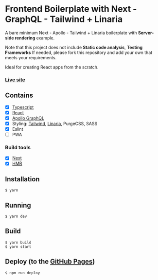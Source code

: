 # Frontend Boilerplate with Next - GraphQL - Tailwind + Linaria

A bare minimum Next - Apollo - Tailwind + Linaria boilerplate with **Server-side rendering** example.

Note that this project does not include **Static code analysis**, **Testing Frameworks**
If needed, please fork this repository and add your own that meets your requirements.

Ideal for creating React apps from the scratch.

### [Live site](https://next-graphql-tailwind-boilerplate.now.sh/)

## Contains

- [x] [Typescript](https://www.typescriptlang.org/)
- [x] [React](https://facebook.github.io/react/)
- [x] [Apollo GraphQL](https://github.com/apollographql/apollo-client)
- [x] Styling: [Tailwind](https://tailwindcss.com), [Linaria](https://github.com/callstack/linaria), PurgeCSS, SASS
- [x] Eslint
- [ ] PWA

### Build tools

- [x] [Next](https://nextjs.org)
- [x] [HMR](https://webpack.js.org/concepts/hot-module-replacement/)

## Installation

```
$ yarn
```

## Running

```
$ yarn dev
```

## Build

```
$ yarn build
$ yarn start
```

## Deploy (to the [GitHub Pages](https://pages.github.com/))

```
$ npm run deploy
```
